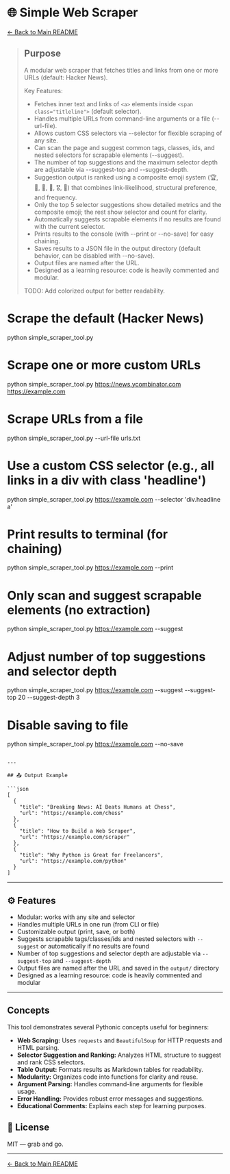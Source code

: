 # 🌐 Simple Web Scraper
[← Back to Main README](../README.md)

> ## Purpose
> A modular web scraper that fetches titles and links from one or more URLs (default: Hacker News).
>
> Key Features:
> - Fetches inner text and links of `<a>` elements inside `<span class="titleline">` (default selector).
> - Handles multiple URLs from command-line arguments or a file (--url-file).
> - Allows custom CSS selectors via --selector for flexible scraping of any site.
> - Can scan the page and suggest common tags, classes, ids, and nested selectors for scrapable elements (--suggest).
> - The number of top suggestions and the maximum selector depth are adjustable via --suggest-top and --suggest-depth.
> - Suggestion output is ranked using a composite emoji system (🏆, 🥇, 🥈, 🥉, 🎖️, 🔸) that combines link-likelihood, structural preference, and frequency.
> - Only the top 5 selector suggestions show detailed metrics and the composite emoji; the rest show selector and count for clarity.
> - Automatically suggests scrapable elements if no results are found with the current selector.
> - Prints results to the console (with --print or --no-save) for easy chaining.
> - Saves results to a JSON file in the output directory (default behavior, can be disabled with --no-save).
> - Output files are named after the URL.
> - Designed as a learning resource: code is heavily commented and modular.
>
> TODO: Add colorized output for better readability.
# Scrape the default (Hacker News)
python simple_scraper_tool.py

# Scrape one or more custom URLs
python simple_scraper_tool.py https://news.ycombinator.com https://example.com

# Scrape URLs from a file
python simple_scraper_tool.py --url-file urls.txt

# Use a custom CSS selector (e.g., all links in a div with class 'headline')
python simple_scraper_tool.py https://example.com --selector 'div.headline a'

# Print results to terminal (for chaining)
python simple_scraper_tool.py https://example.com --print

# Only scan and suggest scrapable elements (no extraction)
python simple_scraper_tool.py https://example.com --suggest

# Adjust number of top suggestions and selector depth
python simple_scraper_tool.py https://example.com --suggest --suggest-top 20 --suggest-depth 3

# Disable saving to file
python simple_scraper_tool.py https://example.com --no-save
```

---

## 📤 Output Example

```json
[
  {
    "title": "Breaking News: AI Beats Humans at Chess",
    "url": "https://example.com/chess"
  },
  {
    "title": "How to Build a Web Scraper",
    "url": "https://example.com/scraper"
  },
  {
    "title": "Why Python is Great for Freelancers",
    "url": "https://example.com/python"
  }
]
```

---

## ⚙️ Features
- Modular: works with any site and selector
- Handles multiple URLs in one run (from CLI or file)
- Customizable output (print, save, or both)
- Suggests scrapable tags/classes/ids and nested selectors with `--suggest` or automatically if no results are found
- Number of top suggestions and selector depth are adjustable via `--suggest-top` and `--suggest-depth`
- Output files are named after the URL and saved in the `output/` directory
- Designed as a learning resource: code is heavily commented and modular

---

## Concepts

This tool demonstrates several Pythonic concepts useful for beginners:

- **Web Scraping:** Uses `requests` and `BeautifulSoup` for HTTP requests and HTML parsing.
- **Selector Suggestion and Ranking:** Analyzes HTML structure to suggest and rank CSS selectors.
- **Table Output:** Formats results as Markdown tables for readability.
- **Modularity:** Organizes code into functions for clarity and reuse.
- **Argument Parsing:** Handles command-line arguments for flexible usage.
- **Error Handling:** Provides robust error messages and suggestions.
- **Educational Comments:** Explains each step for learning purposes.

## 📜 License

MIT — grab and go.

---
[← Back to Main README](../README.md)